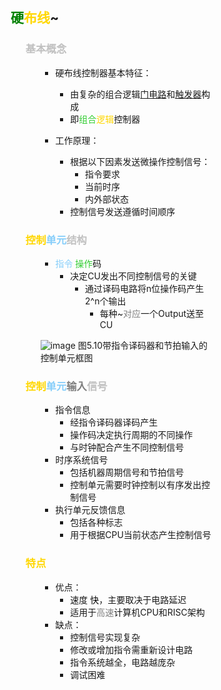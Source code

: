 <div style="float: left; width: 64%; padding: 1%;">

## <span style="color: green;">硬</span><span style="color: Gold;">布线</span>~ 

<ul>

###  <span style="color: silver;">基本概念

<ul>

- 硬布线控制器基本特征：
  - 由复杂的组合逻辑<u>门电路</u>和<u>触发器</u>构成
  -  即<span style="color: LimeGreen;">组合</span><span style="color: Gold;">逻辑</span>控制器

- 工作原理：
  - 根据以下因素发送微操作控制信号：
    - 指令要求
    - 当前时序
    - 内外部状态
  - 控制信号发送遵循时间顺序
</ul>

###  <span style="color: silver;"> <span style="color: Gold;">控制</span><span style="color: LightSkyBlue;">单元</span>结构

<ul>

- <span style="color: LightSkyBlue;">指令</span> <span style="color: LimeGreen;">操作</span>码
  - 决定CU发出不同控制信号的关键
    - 通过译码电路将n位操作码产生2^n个输出
      - 每种~<span style="color: gray;">对应</span>一个Output送至CU

![image](https://bluejedis.github.io/picx-images-hosting/test/image.26ljcg4y79.webp) 
图5.10带指令译码器和节拍输入的控制单元框图  

</ul>

### <span style="color: silver;"> <span style="color: Gold;">控制</span><span style="color: LightSkyBlue;">单元</span><span style="color: gray;">输入</span>信号

<ul>

- 指令信息
  - 经指令译码器译码产生
  - 操作码决定执行周期的不同操作
  - 与时钟配合产生不同控制信号
- 时序系统信号
  - 包括机器周期信号和节拍信号
  - 控制单元需要时钟控制以有序发出控制信号
- 执行单元反馈信息
  - 包括各种标志
  - 用于根据CPU当前状态产生控制信号

</ul>

###   <span style="color: Gold;">特点

<ul>

- 优点：
  - 速度 <span style="color: black;">快</span>，主要取决于电路延迟
  - 适用于<span style="color: gray;">高速</span>计算机CPU和RISC架构
- 缺点：
  - 控制信号实现复杂
  - 修改或增加指令需重新设计电路
  - 指令系统越全，电路越庞杂
  - 调试困难
</ul>

</ul>
</div>
<div style="float: right; width: 26%; padding: 1%;">

</div>
<div style="clear: both;"></div>
